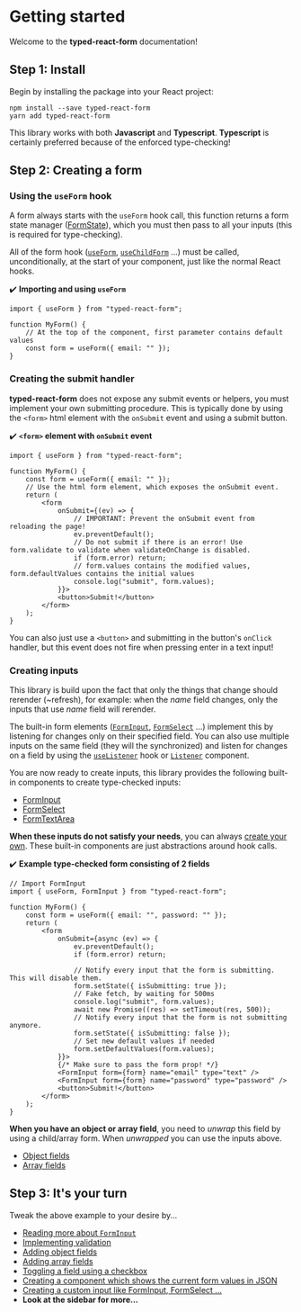 # Getting started

Welcome to the **typed-react-form** documentation!

## Step 1: Install

Begin by installing the package into your React project:

```
npm install --save typed-react-form
yarn add typed-react-form
```

This library works with both **Javascript** and **Typescript**. **Typescript** is certainly preferred because of the enforced type-checking!

## Step 2: Creating a form

### Using the `useForm` hook

A form always starts with the `useForm` hook call, this function returns a form state manager ([FormState](/docs/FormState)), which you must then pass to all your inputs (this is required for type-checking).

All of the form hook ([`useForm`](/docs/useForm), [`useChildForm`](/docs/useChildForm) ...) must be called, unconditionally, at the start of your component, just like the normal React hooks.

✔️ **Importing and using `useForm`**

```tsx
import { useForm } from "typed-react-form";

function MyForm() {
    // At the top of the component, first parameter contains default values
    const form = useForm({ email: "" });
}
```

### Creating the submit handler

**typed-react-form** does not expose any submit events or helpers, you must implement your own submitting procedure. This is typically done by using the `<form>` html element with the `onSubmit` event and using a submit button.

✔️ **`<form>` element with `onSubmit` event**

```tsx
import { useForm } from "typed-react-form";

function MyForm() {
    const form = useForm({ email: "" });
    // Use the html form element, which exposes the onSubmit event.
    return (
        <form
            onSubmit={(ev) => {
                // IMPORTANT: Prevent the onSubmit event from reloading the page!
                ev.preventDefault();
                // Do not submit if there is an error! Use form.validate to validate when validateOnChange is disabled.
                if (form.error) return;
                // form.values contains the modified values, form.defaultValues contains the initial values
                console.log("submit", form.values);
            }}>
            <button>Submit!</button>
        </form>
    );
}
```

You can also just use a `<button>` and submitting in the button's `onClick` handler, but this event does not fire when pressing enter in a text input!

### Creating inputs

This library is build upon the fact that only the things that change should rerender (~refresh), for example: when the _name_ field changes, only the inputs that use _name_ field will rerender.

The built-in form elements ([`FormInput`](/docs/FormInput), [`FormSelect`](/docs/FormSelect) ...) implement this by listening for changes only on their specified field. You can also use multiple inputs on the same field (they will the synchronized) and listen for changes on a field by using the [`useListener`](/docs/useListener) hook or [`Listener`](/docs/Listener) component.

You are now ready to create inputs, this library provides the following built-in components to create type-checked inputs:

-   [FormInput](/docs/FormInput)
-   [FormSelect](/docs/FormSelect)
-   [FormTextArea](/docs/FormTextArea)

**When these inputs do not satisfy your needs**, you can always [create your own](/docs/Custom-inputs#example-custom-input). These built-in components are just abstractions around hook calls.

✔️ **Example type-checked form consisting of 2 fields**

```tsx
// Import FormInput
import { useForm, FormInput } from "typed-react-form";

function MyForm() {
    const form = useForm({ email: "", password: "" });
    return (
        <form
            onSubmit={async (ev) => {
                ev.preventDefault();
                if (form.error) return;

                // Notify every input that the form is submitting. This will disable them.
                form.setState({ isSubmitting: true });
                // Fake fetch, by waiting for 500ms
                console.log("submit", form.values);
                await new Promise((res) => setTimeout(res, 500));
                // Notify every input that the form is not submitting anymore.
                form.setState({ isSubmitting: false });
                // Set new default values if needed
                form.setDefaultValues(form.values);
            }}>
            {/* Make sure to pass the form prop! */}
            <FormInput form={form} name="email" type="text" />
            <FormInput form={form} name="password" type="password" />
            <button>Submit!</button>
        </form>
    );
}
```

**When you have an object or array field**, you need to _unwrap_ this field by using a child/array form. When _unwrapped_ you can use the inputs above.

-   [Object fields](/docs/Object-fields)
-   [Array fields](/docs/Array-fields)

## Step 3: It's your turn

Tweak the above example to your desire by...

-   [Reading more about `FormInput`](/docs/FormInput)
-   [Implementing validation](/docs/Validation)
-   [Adding object fields](/docs/Object-fields)
-   [Adding array fields](/docs/Array-fields)
-   [Toggling a field using a checkbox](/docs/Toggling-a-field)
-   [Creating a component which shows the current form values in JSON](/docs/Live-json-component)
-   [Creating a custom input like FormInput, FormSelect ...](/docs/Custom-input)
-   **Look at the sidebar for more...**
